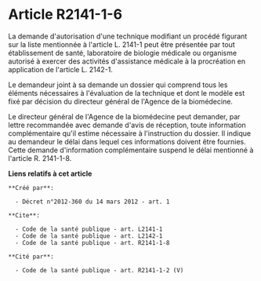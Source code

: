 # Article R2141-1-6

La demande d'autorisation d'une technique modifiant un procédé figurant sur la liste mentionnée à l'article L. 2141-1 peut
être présentée par tout établissement de santé, laboratoire de biologie médicale ou organisme autorisé à exercer des
activités d'assistance médicale à la procréation en application de l'article L. 2142-1. 

Le demandeur joint à sa demande un dossier qui comprend tous les éléments nécessaires à l'évaluation de la technique et dont
le modèle est fixé par décision du directeur général de l'Agence de la biomédecine. 

Le directeur général de l'Agence de la biomédecine peut demander, par lettre recommandée avec demande d'avis de réception,
toute information complémentaire qu'il estime nécessaire à l'instruction du dossier. Il indique au demandeur le délai dans
lequel ces informations doivent être fournies. Cette demande d'information complémentaire suspend le délai mentionné à
l'article R. 2141-1-8.

**Liens relatifs à cet article**

	**Créé par**:

	  - Décret n°2012-360 du 14 mars 2012 - art. 1

	**Cite**:

	  - Code de la santé publique - art. L2141-1
	  - Code de la santé publique - art. L2142-1
	  - Code de la santé publique - art. R2141-1-8

	**Cité par**:

	  - Code de la santé publique - art. R2141-1-2 (V)
